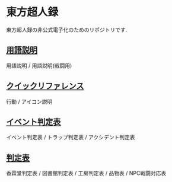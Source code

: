 # 東方超人録

東方超人録の非公式電子化のためのリポジトリです.

## [用語説明](./terms.md)
用語説明 / 用語説明(戦闘用)

## [クイックリファレンス](./quickreference.md)
行動 / アイコン説明

## [イベント判定表](./event.md)
イベント判定表 /  トラップ判定表 / アクシデント判定表

## [判定表](./reference.md)
香霖堂判定表 / 図書館判定表 / 工房判定表 /
品物表 / NPC戦闘対応表

